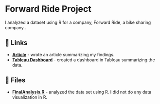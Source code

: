 # Forward Ride Project

I analyzed a dataset using R for a company, Forward Ride, a bike sharing company.. 


## 🔗 Links
- [**Article**]() - wrote an article summarizing my findings.
- [**Tableau Dashboard**]() - created a dashboard in Tableau summarizing the data.

## 📁 Files
- [**FinalAnalysis.R**]() - analyzed the data set using R. I did not do any data visualization in R. 

